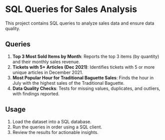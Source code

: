 # SQL Queries for Sales Analysis

This project contains SQL queries to analyze sales data and ensure data quality.

## Queries
1. **Top 3 Most Sold Items by Month**: Reports the top 3 items (by quantity) and their monthly sales revenue.
2. **Tickets with 5+ Articles (Dec 2021)**: Identifies tickets with 5 or more unique articles in December 2021.
3. **Most Popular Hour for Traditional Baguette Sales**: Finds the hour in July with the highest sales of the Traditional Baguette.
4. **Data Quality Checks**: Tests for missing values, duplicates, and outliers, with findings reported.

## Usage
1. Load the dataset into a SQL database.
2. Run the queries in order using a SQL client.
3. Review the results for actionable insights.
